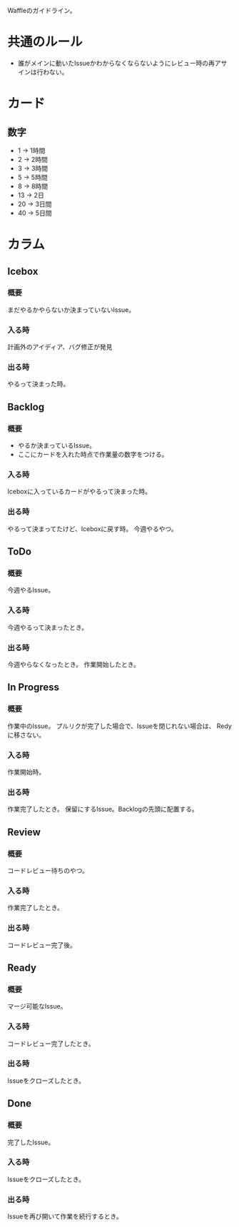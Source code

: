 Waffleのガイドライン。

# 共通のルール
- 誰がメインに動いたIssueかわからなくならないようにレビュー時の再アサインは行わない。

# カード
## 数字
- 1 -> 1時間
- 2 -> 2時間
- 3 -> 3時間
- 5 -> 5時間
- 8 -> 8時間
- 13 -> 2日
- 20 -> 3日間
- 40 -> 5日間

# カラム
## Icebox
### 概要
まだやるかやらないか決まっていないIssue。
### 入る時
計画外のアイディア、バグ修正が発見
### 出る時
 やるって決まった時。

## Backlog
### 概要
- やるか決まっているIssue。
- ここにカードを入れた時点で作業量の数字をつける。

### 入る時
Iceboxに入っているカードがやるって決まった時。
### 出る時
やるって決まってたけど、Iceboxに戻す時。
今週やるやつ。

## ToDo
### 概要
今週やるIssue。
### 入る時
今週やるって決まったとき。
### 出る時
今週やらなくなったとき。
作業開始したとき。

## In Progress
### 概要
作業中のIssue。
プルリクが完了した場合で、Issueを閉じれない場合は、
Redyに移さない。

### 入る時
作業開始時。
### 出る時
作業完了したとき。
保留にするIssue。Backlogの先頭に配置する。

## Review
### 概要
コードレビュー待ちのやつ。
### 入る時
作業完了したとき。
### 出る時
コードレビュー完了後。

## Ready
### 概要
マージ可能なIssue。
### 入る時
コードレビュー完了したとき。
### 出る時
Issueをクローズしたとき。

## Done
### 概要
完了したIssue。
### 入る時
Issueをクローズしたとき。
### 出る時
Issueを再び開いて作業を続行するとき。
